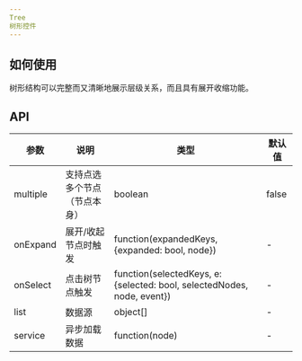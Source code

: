 ```yaml
---
Tree
树形控件
---
```


## 如何使用
树形结构可以完整而又清晰地展示层级关系，而且具有展开收缩功能。

## API

<table>
    <thead>
        <tr>
            <th>参数</th>
            <th>说明</th>
            <th>类型</th>
            <th>默认值</th>
        </tr>
    </thead>
    <tbody>
        <tr>
            <td>multiple</td>
            <td>支持点选多个节点（节点本身）</td>
            <td>boolean</td>
            <td>false</td>
        </tr>
        <tr>
            <td>onExpand</td>
            <td>展开/收起节点时触发</td>
            <td>function(expandedKeys, {expanded: bool, node})</td>
            <td>-</td>
        </tr>
        <tr>
            <td>onSelect</td>
            <td>点击树节点触发</td>
            <td>function(selectedKeys, e:{selected: bool, selectedNodes, node, event})</td>
            <td>-</td>
        </tr>
        <tr>
            <td>list</td>
            <td>数据源</td>
            <td>object[]</td>
            <td>-</td>
        </tr>
        <tr>
            <td>service</td>
            <td>异步加载数据</td>
            <td>function(node)</td>
            <td>-</td>
        </tr>
    </tbody>
    
</table>
